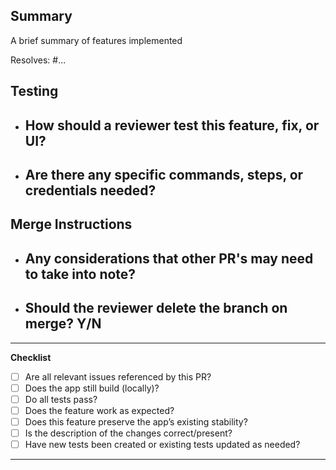 ## Summary

A brief summary of features implemented

Resolves: #...

## Testing

- How should a reviewer test this feature, fix, or UI?
     - 
- Are there any specific commands, steps, or credentials needed?
     - 

## Merge Instructions

- Any considerations that other PR's may need to take into note? 
     - 
- Should the reviewer delete the branch on merge? Y/N
     - 

---

**Checklist**
- [ ] Are all relevant issues referenced by this PR?
- [ ] Does the app still build (locally)?
- [ ] Do all tests pass?
- [ ] Does the feature work as expected?
- [ ] Does this feature preserve the app’s existing stability?  
- [ ] Is the description of the changes correct/present?
- [ ] Have new tests been created or existing tests updated as needed?

---

